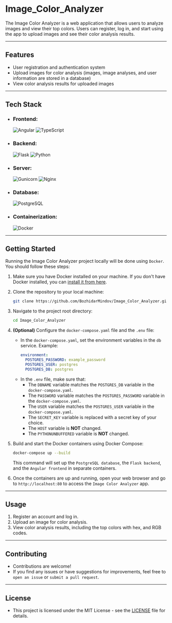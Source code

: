 # Image_Color_Analyzer

The Image Color Analyzer is a web application that allows users to analyze images and view their top colors. Users can register, log in, and start using the app to upload images and see their color analysis results.

---

## Features
- User registration and authentication system
- Upload images for color analysis (images, image analyses, and user information are stored in a database)
- View color analysis results for uploaded images

---

## Tech Stack

- ### Frontend:
    ![ Angular ](https://img.shields.io/badge/Angular-DD0031?style=for-the-badge&logo=Angular) ![ TypeScript ](https://img.shields.io/badge/Typescript-41454A?style=for-the-badge&logo=TypeScript)

- ### Backend:
    ![ Flask ](https://img.shields.io/badge/Flask-000000?style=for-the-badge&logo=Flask) ![ Python ](https://img.shields.io/badge/Python-ECD53F?style=for-the-badge&logo=Python)

- ### Server:
    ![ Gunicorn ](https://img.shields.io/badge/Gunicorn-41454A?style=for-the-badge&logo=Gunicorn) ![ Nginx ](https://img.shields.io/badge/Nginx-009639?style=for-the-badge&logo=Nginx)

- ### Database:
    ![ PostgreSQL ](https://img.shields.io/badge/PostgreSQL-41454A?style=for-the-badge&logo=PostgreSQL)

- ### Containerization:
    ![ Docker ](https://img.shields.io/badge/Docker-41454A?style=for-the-badge&logo=Docker)

---

## Getting Started

Running the Image Color Analyzer project locally will be done using `Docker`. You should follow these steps:

1. Make sure you have Docker installed on your machine. If you don't have Docker installed, you can [install it from here](https://docs.docker.com/get-docker/).

2. Clone the repository to your local machine:

   ```bash
   git clone https://github.com/BozhidarMindov/Image_Color_Analyzer.git
   ```

3. Navigate to the project root directory:

   ```bash
   cd Image_Color_Analyzer
   ```

4. **(Optional)** Configure the `docker-compose.yaml` file and the `.env` file:
   - In the `docker-compose.yaml`, set the environment variables in the `db` service. Example:
      ```yaml
      environment:
        POSTGRES_PASSWORD: example_password
        POSTGRES_USER: postgres
        POSTGRES_DB: postgres
      ```
   - In the `.env` file, make sure that:
      - The `DBNAME` variable matches the `POSTGRES_DB` variable in the `docker-compose.yaml`.
      - The `PASSWORD` variable matches the `POSTGRES_PASSWORD` variable in the `docker-compose.yaml`.
      - The `USER` variable matches the `POSTGRES_USER` variable in the `docker-compose.yaml`.
      - The `SECRET_KEY` variable is replaced with a secret key of your choice.
      - The `HOST` variable is **NOT** changed.
      - The `PYTHONUNBUFFERED` variable is **NOT** changed.
   
5. Build and start the Docker containers using Docker Compose:
   
   ```bash
   docker-compose up --build
   ```
   
   This command will set up the `PostgreSQL database`, the `Flask backend`, and the `Angular frontend` in separate containers.

6. Once the containers are up and running, open your web browser and go to `http://localhost:80` to access the `Image Color Analyzer` app.

---

## Usage

1. Register an account and log in.
2. Upload an image for color analysis.
3. View color analysis results, including the top colors with hex, and RGB codes.

---

## Contributing
- Contributions are welcome! 
- If you find any issues or have suggestions for improvements, feel free to `open an issue` or `submit a pull request`.

---

## License
- This project is licensed under the MIT License - see the [LICENSE](LICENSE) file for details.
